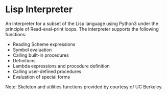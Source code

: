 # Lisp Interpreter
An interpreter for a subset of the Lisp language using Python3 under the principle of Read-eval-print loops. The interpreter supports the following functions:

- Reading Scheme expressions
- Symbol evaluation
- Calling built-in procedures
- Definitions
- Lambda expressions and procedure definition
- Calling user-defined procedures
- Evaluation of special forms

Note: Skeleton and utilities functions provided by courtesy of UC Berkeley.
